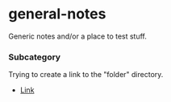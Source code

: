 # general-notes
Generic notes and/or a place to test stuff.

### Subcategory

Trying to create a link to the "folder" directory.

<ul>
  <li> <a href="/folder/"> Link </a> </li>
</ul>
